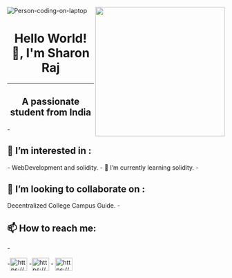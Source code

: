 ![Person-coding-on-laptop](https://user-images.githubusercontent.com/103627046/163377847-a5e384f9-a056-4288-8fd1-e854d7b674d9.jpg)
<img align = "right" src = "https://giphy.com/clips/elbformat-hamburg-engineer-binaryengineer-NiwZ9THiCOodYySoSh" width = " 300" >
<h1 align = "center" >Hello World! 👋, I'm Sharon Raj</h1>
<hr>
<h2 align = "center">A passionate student from India</h2>
- <h2>👀 I’m interested in :</h2>
- WebDevelopment and solidity.
- 🌱 I’m currently learning solidity.
- <h2>💞️ I’m looking to collaborate on :</h2>
  Decentralized College Campus Guide.
- <h2>📫 How to reach me:</h2>
- <p align = "left">
 -<a href = "https://www.linkedin.com/in/sharon-raj-975570212 " target = "blank"><img align = "center" src = "https://raw.githubusercontent.com/rahuldkjain/github-profile-readme-generator/master/src/images/icons/Social/linked-in-alt.svg" alt ="https://www.linkedin.com/in/sharon-raj-975570212" height = "30" width = "40" /></a>
-<a href = "https://www.instagram.com/sharonprinku" target = "blank"><img align = "center" src = "https://raw.githubusercontent.com/rahuldkjain/github-profile-readme-generator/master/src/images/icons/Social/instagram.svg" alt = "https://www.instagram.com/sharonprinku" height = "30" width = "40"/></a>
 - <a href = "https://www.facebook.com/sharon.raj.355744" target = "blank" > <img align = "center" src = "https://raw.githubusercontent.com/rahuldkjain/github-profile-readme-generator/master/src/images/icons/Social/facebook.svg" alt="https://www.facebook.com/sharon.raj.355744" height = "30" width = "40"/></a>
<!---
SharonRaj05/SharonRaj05 is a ✨ special ✨ repository because its `README.md` (this file) appears on your GitHub profile.
You can click the Preview link to take a look at your changes.
--->
